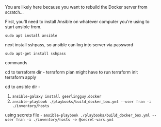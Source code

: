 You are likely here because you want to rebuild the Docker server from scratch...

First, you'll need to install Ansible on whatever computer you're using to start ansible from. 

`sudo apt install ansible`

next install sshpass, so ansible can log into server via password

`sudo apt-get install sshpass`

commands

cd to terraform dir - 
terraform plan
might have to run terraform init
terraform apply

cd to ansible dir - 

1) `ansible-galaxy install geerlingguy.docker`
2) `ansible-playbook ./playbooks/build_docker_box.yml --user fran -i ./inventory/hosts`


using secrets file - `ansible-playbook ./playbooks/build_docker_box.yml --user fran -i ./inventory/hosts -e @secret-vars.yml`
